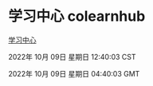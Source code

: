 # 学习中心 colearnhub
[学习中心](http://27.19.33.125:56308/colearnhub/)

2022年 10月 09日 星期日 12:40:03 CST

2022年 10月 09日 星期日 04:40:03 GMT
